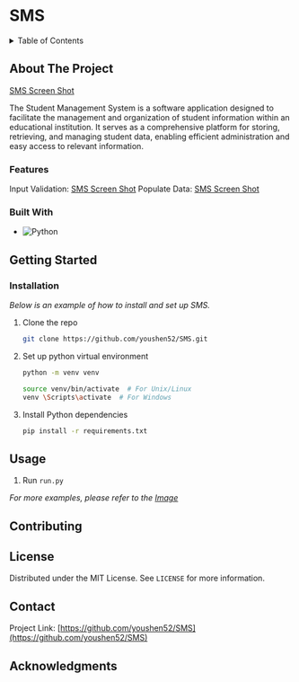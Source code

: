 # SMS

<details>
  <summary>Table of Contents</summary>
  <ol>
    <li>
      <a href="#about-the-project">About SMS</a>
      <ul>
        <li><a href="#built-with">Built With</a></li>
      </ul>
    </li>
    <li>
      <a href="#getting-started">Getting Started</a>
      <ul>
        <li><a href="#installation">Installation</a></li>
      </ul>
    </li>
    <li><a href="#usage">Usage</a></li>
    <li><a href="#contributing">Contributing</a></li>
    <li><a href="#license">License</a></li>
    <li><a href="#contact">Contact</a></li>
  </ol>
</details>

## About The Project

[SMS Screen Shot](https://github.com/youshen52/SMS/blob/main/images/menu.jpg)

The Student Management System is a software application designed to facilitate the management and organization of student information within an educational institution. It serves as a comprehensive platform for storing, retrieving, and managing student data, enabling efficient administration and easy access to relevant information.

### Features

Input Validation: [SMS Screen Shot](https://github.com/youshen52/SMS/blob/main/images/validation.jpg)
Populate Data: [SMS Screen Shot](https://github.com/youshen52/SMS/blob/main/images/populate.jpg)

### Built With

- ![Python][Python]

## Getting Started

### Installation

_Below is an example of how to install and set up SMS._

1. Clone the repo

   ```sh
   git clone https://github.com/youshen52/SMS.git
   ```

2. Set up python virtual environment

   ```sh
   python -m venv venv
   ```

   ```sh
   source venv/bin/activate  # For Unix/Linux
   venv \Scripts\activate  # For Windows
   ```

3. Install Python dependencies

   ```sh
   pip install -r requirements.txt

   ```

## Usage

1. Run `run.py`

_For more examples, please refer to the [Image](https://github.com/youshen52/SMS/blob/main/images/menu.jpg)_

## Contributing

## License

Distributed under the MIT License. See `LICENSE` for more information.

## Contact

Project Link: [https://github.com/youshen52/SMS](https://github.com/youshen52/SMS)

## Acknowledgments

[Python]: https://img.shields.io/badge/Python-3776AB?style=for-the-badge&logo=python&logoColor=white
